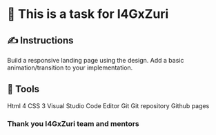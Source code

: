 # 📝 This is a task for I4GxZuri

## ✍ Instructions
Build a responsive landing page using the design.
Add a basic animation/transition to your implementation.

## 🔧 Tools 
Html 4 
CSS 3 
Visual Studio Code Editor 
Git 
Git repository 
Github pages

### Thank you I4GxZuri team and mentors
